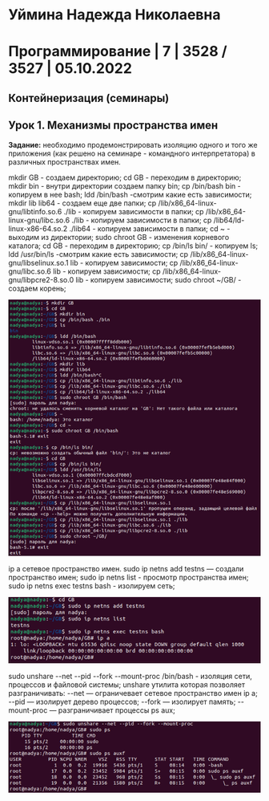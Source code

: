 # Уймина Надежда Николаевна
# Программирование | 7 | 3528 / 3527 | 05.10.2022

## Контейнеризация (семинары)

## Урок 1. Механизмы пространства имен
**Задание:** необходимо продемонстрировать изоляцию одного и того же приложения (как решено на семинаре - командного интерпретатора) в различных пространствах имен.

mkdir GB - создаем директорию;
cd GB - переходим в директорию;
mkdir bin - внутри директории создаем папку bin;
cp /bin/bash bin - копируем в нее bash;
ldd /bin/bash -смотрим какие есть зависимости;
mkdir lib lib64 - создаем еще две папки;
cp /lib/x86_64-linux-gnu/libtinfo.so.6 ./lib - копируем зависимости в папки;
cp /lib/x86_64-linux-gnu/libc.so.6 ./lib - копируем зависимости в папки;
cp /lib64/ld-linux-x86-64.so.2 ./lib64 - копируем зависимости в папки;
cd ~ - выходим из директории;
sudo chroot GB - изменения корневого каталога;
cd GB - переходим в директорию;
cp /bin/ls bin/ - копируем ls;
ldd /usr/bin/ls  -смотрим какие есть зависимости;
cp /lib/x86_64-linux-gnu/libselinux.so.1 lib - копируем зависимости;
cp /lib/x86_64-linux-gnu/libc.so.6 lib - копируем зависимости;
cp /lib/x86_64-linux-gnu/libpcre2-8.so.0 lib - копируем зависимости;
sudo chroot ~/GB/ - создаем корень;

![скрин выполненой работы](Screen/Homework1_1.png)

ip a сетевое пространство имен. 
sudo ip netns add testns — создали пространство имен;
sudo ip netns list - просмотр пространства имен;
sudo ip netns exec testns bash  - изолируем сеть;

![скрин выполненой работы](Screen/Homework1_2.png)

sudo unshare --net --pid --fork  --mount-proc  /bin/bash - изоляция сети, процессов и файловой системы;
unshare утилита которая позволяет разграничивать:
--net — ограничевает сетевое пространство имен ip a;
--pid — изолирует дерево процессов;
--fork — изолирует память;
--mount-proc — разграничивает процессы ps aux;

![скрин выполненой работы](Screen/Homework1_3.png)
